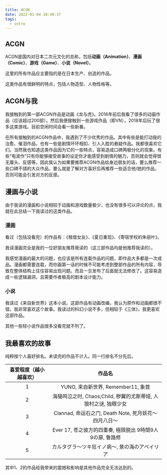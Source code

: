 ```yaml
---
title: ACGN
date: 2022-01-04 18:49:37
tags:
  - intro
---
```


## ACGN

ACGN是国内对日本二次元文化的总称，包括**动画（Animation）**、**漫画（Comic）**、**游戏（Game）**、**小说（Novel）**。

这里的所有作品应主要指的是在日本生产、创造的作品。

这类作品有很鲜明的特点，包括人物造型、人物性格等。

## ACGN与我

我接触到的第一部ACGN作品是动画《龙与虎》。2016年前后我看了很多的动画作品（应该超过200部）。然后我便接触到一些游戏作品（即VN），2018年后玩了很多这类游戏。目前空闲时间会看一些新番。

在所有接触到的ACGN作品中，我遇到了不少优秀的作品。其中有些是能打动我的治愈、催泪作品，也有一些是剧情环环相扣、引人入胜的悬疑作品。我都很喜欢它们。当然我也知道这类作品因为它的一些特点，容易造成口碑两极分化的现象。有些“电波作”只有你能够接受故事的设定你才能感受到剧情的魅力，否则就会觉得很无厘头、反感等。因此我认为如果要推荐ACGN作品给身边朋友的话，要么推荐一些口碑不错的大众作品，要么就是了解对方喜好后再推荐一些适合他/她的作品，否则可能会引发对方的反感。

## 漫画与小说

由于我读的漫画和小说相较于动画和游戏数量极少，也没有很多可以评论的点，我就在此总结一下我读过的这类作品。

### 漫画

看过（包括没看完）的作品有：《租借女友》、《夏日重现》、《寄宿学校的朱丽叶》。

我读漫画完全是我的一位好朋友推荐我读的（这三部作品均是他推荐我读的）。

我感觉漫画的最大的问题，也应该是所有连载作品的问题，即作品大多都是一次成品。漫画都需要连载，而你画第一话的时候不可能考虑到整部作品的所有内容，导致在整体结构上往往容易出现问题。而且一旦发布了后面就无法修改了。这容易造成一些逻辑漏洞，且需要作者极高的剧本设计能力。

### 小说

我读过《来自新世界》这本小说。这部作品有动画改编，我认为原作和动画都很不错，我非常喜欢这个故事。我读过的科幻小说不多，但相较于《三体》，我更喜欢这部作品。

其他一些轻小说作品很多没看完就不列了。

## 我最喜欢的故事

纯粹按个人喜好排名。未读完的作品不计入。同一行排名不分先后。

| 喜爱程度（越小越喜欢）     |                  作品名                    |
| :--------------------: | :---------------------------------------: |
|           1            |             YUNO, 来自新世界, Remember11, 象首    |
|           2            | 海猫鸣泣之时, Chaos;Child, 秽翼的尤斯蒂娅, 人狼村之谜, 独眼少女    |
|           3            |      Clannad, 命运石之门, Death Note, 死月妖花～四月八日～          |
|           4            |              Ever 17, 苍之彼方的四重奏, 極限脱出 9時間9人9の扉, 鲁路修              |
|           5            |   カルタグラ～ツキ狂イノ病～, 景の海のアペイリア        |

其中1、2的作品给我带来的震撼和影响是其他作品完全无法达到的。

